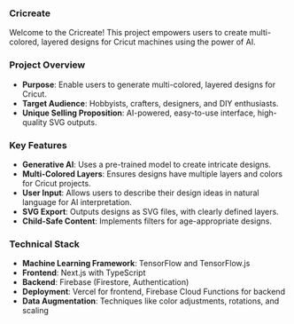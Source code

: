 ### Cricreate

Welcome to the Cricreate! This project empowers users to create multi-colored, layered designs for Cricut machines using the power of AI.

### Project Overview

- **Purpose**: Enable users to generate multi-colored, layered designs for Cricut.
- **Target Audience**: Hobbyists, crafters, designers, and DIY enthusiasts.
- **Unique Selling Proposition**: AI-powered, easy-to-use interface, high-quality SVG outputs.

### Key Features

- **Generative AI**: Uses a pre-trained model to create intricate designs.
- **Multi-Colored Layers**: Ensures designs have multiple layers and colors for Cricut projects.
- **User Input**: Allows users to describe their design ideas in natural language for AI interpretation.
- **SVG Export**: Outputs designs as SVG files, with clearly defined layers.
- **Child-Safe Content**: Implements filters for age-appropriate designs.

### Technical Stack

- **Machine Learning Framework**: TensorFlow and TensorFlow.js
- **Frontend**: Next.js with TypeScript
- **Backend**: Firebase (Firestore, Authentication)
- **Deployment**: Vercel for frontend, Firebase Cloud Functions for backend
- **Data Augmentation**: Techniques like color adjustments, rotations, and scaling